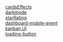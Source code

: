 <div>
  <a href='https://minjunkimsdaads.github.io/made-UI-UX/cardsEffects/index.html'>cardsEffects</a>
</div>

<div>
  <a href='https://minjunkimsdaads.github.io/made-UI-UX/darkmode/index.html'>darkmode</a>
</div>

<div>
  <a href='https://minjunkimsdaads.github.io/made-UI-UX/starRating/index.html'>starRating</a>
</div>

<div>
  <a href='https://minjunkimsdaads.github.io/made-UI-UX/dashboard-mobile-event/index.html'>dashboard-mobile-event</a>
</div>

<div>
  <a href='https://minjunkimsdaads.github.io/made-UI-UX/kanban UI/index.html'>kanban UI</a>
</div>

<div>
  <a href='https://minjunkimsdaads.github.io/made-UI-UX/loading-button/index.html'>loading-button</a>
</div>
